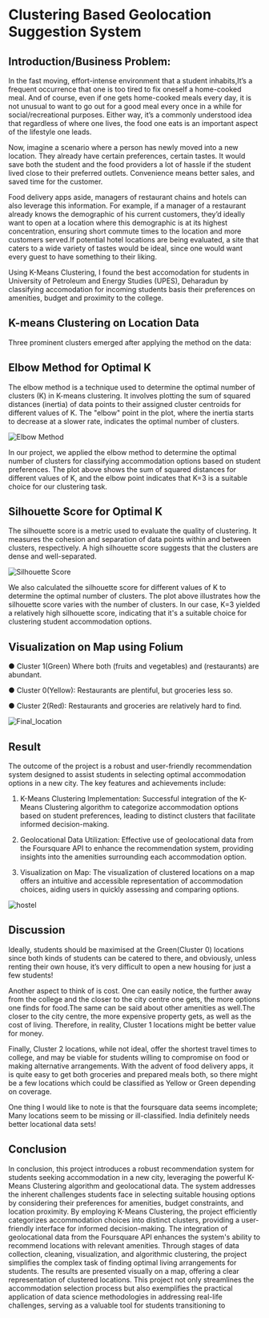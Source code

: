 # Clustering Based Geolocation Suggestion System

## Introduction/Business Problem:

In the fast moving, effort-intense environment that a student inhabits,It’s a frequent occurrence
that one is too tired to fix oneself a home-cooked meal. And of course, even if one gets
home-cooked meals every day, it is not unusual to want to go out for a good meal every once in
a while for social/recreational purposes. Either way, it’s a commonly understood idea that
regardless of where one lives, the food one eats is an important aspect of the lifestyle one
leads.

Now, imagine a scenario where a person has newly moved into a new location. They already
have certain preferences, certain tastes. It would save both the student and the food providers a
lot of hassle if the student lived close to their preferred outlets. Convenience means better
sales, and saved time for the customer.

Food delivery apps aside, managers of restaurant chains and hotels can also leverage this
information. For example, if a manager of a restaurant already knows the demographic of his
current customers, they’d ideally want to open at a location where this demographic is at its
highest concentration, ensuring short commute times to the location and more customers
served.If potential hotel locations are being evaluated, a site that caters to a wide variety of
tastes would be ideal, since one would want every guest to have something to their liking.


Using K-Means Clustering, I found the best accomodation for students in University of Petroleum and Energy Studies (UPES), Deharadun by classifying accomodation for incoming students basis their preferences on amenities, budget and proximity to the college.

## K-means Clustering on Location Data

Three prominent clusters emerged after applying the method on the data:

## Elbow Method for Optimal K

The elbow method is a technique used to determine the optimal number of clusters (K) in K-means clustering. It involves plotting the sum of squared distances (inertia) of data points to their assigned cluster centroids for different values of K. The "elbow" point in the plot, where the inertia starts to decrease at a slower rate, indicates the optimal number of clusters.

![Elbow Method](https://github.com/Ash-0701/Clustering-Based-Geolocation-Suggestion-System/assets/127925686/3ea59a9f-2b1b-46a6-9a25-6228d88d3cd7)

In our project, we applied the elbow method to determine the optimal number of clusters for classifying accommodation options based on student preferences. The plot above shows the sum of squared distances for different values of K, and the elbow point indicates that K=3 is a suitable choice for our clustering task.

## Silhouette Score for Optimal K

The silhouette score is a metric used to evaluate the quality of clustering. It measures the cohesion and separation of data points within and between clusters, respectively. A high silhouette score suggests that the clusters are dense and well-separated.

![Silhouette Score](https://github.com/Ash-0701/Clustering-Based-Geolocation-Suggestion-System/assets/127925686/47ac3744-4dda-4e8e-b871-85dd663588f2)

We also calculated the silhouette score for different values of K to determine the optimal number of clusters. The plot above illustrates how the silhouette score varies with the number of clusters. In our case, K=3 yielded a relatively high silhouette score, indicating that it's a suitable choice for clustering student accommodation options.

## Visualization on Map using Folium


● Cluster 1(Green) Where both (fruits and vegetables) and (restaurants) are abundant.

● Cluster 0(Yellow): Restaurants are plentiful, but groceries less so.

● Cluster 2(Red): Restaurants and groceries are relatively hard to find.

![Final_location](https://github.com/Ash-0701/Clustering-Based-Geolocation-Suggestion-System/assets/127925686/700054f4-2014-4d24-b646-b446e9b69f31)


## Result

The outcome of the project is a robust and user-friendly recommendation system designed to
assist students in selecting optimal accommodation options in a new city. The key features and
achievements include:

1. K-Means Clustering Implementation: Successful integration of the K-Means Clustering
algorithm to categorize accommodation options based on student preferences, leading to
distinct clusters that facilitate informed decision-making.

2. Geolocational Data Utilization: Effective use of geolocational data from the Foursquare API
to enhance the recommendation system, providing insights into the amenities surrounding
each accommodation option.

3. Visualization on Map: The visualization of clustered locations on a map offers an intuitive
and accessible representation of accommodation choices, aiding users in quickly assessing
and comparing options.


![hostel](https://github.com/AshutoshYadav2001/Clustering-Based-Geolocation-Suggestion-System/assets/127925686/7d6b37dc-d267-4998-a7a1-19a3a690e895)


## Discussion

Ideally, students should be maximised at the Green(Cluster 0) locations since both kinds of
students can be catered to there, and obviously, unless renting their own house, it’s very difficult
to open a new housing for just a few students!

Another aspect to think of is cost. One can easily notice, the further away from the college and
the closer to the city centre one gets, the more options one finds for food.The same can be said
about other amenities as well.The closer to the city centre, the more expensive property gets, as
well as the cost of living. Therefore, in reality, Cluster 1 locations might be better value for
money.

Finally, Cluster 2 locations, while not ideal, offer the shortest travel times to college, and may be
viable for students willing to compromise on food or making alternative arrangements. With the
advent of food delivery apps, it is quite easy to get both groceries and prepared meals both, so
there might be a few locations which could be classified as Yellow or Green depending on
coverage.

One thing I would like to note is that the foursquare data seems incomplete; Many locations
seem to be missing or ill-classified. India definitely needs better locational data sets!

## Conclusion

In conclusion, this project introduces a robust recommendation system for students seeking
accommodation in a new city, leveraging the powerful K-Means Clustering algorithm and
geolocational data. The system addresses the inherent challenges students face in selecting
suitable housing options by considering their preferences for amenities, budget constraints, and
location proximity. By employing K-Means Clustering, the project efficiently categorizes
accommodation choices into distinct clusters, providing a user-friendly interface for informed
decision-making. The integration of geolocational data from the Foursquare API enhances the
system's ability to recommend locations with relevant amenities. Through stages of data
collection, cleaning, visualization, and algorithmic clustering, the project simplifies the complex
task of finding optimal living arrangements for students. The results are presented visually on a
map, offering a clear representation of clustered locations. This project not only streamlines the
accommodation selection process but also exemplifies the practical application of data science
methodologies in addressing real-life challenges, serving as a valuable tool for students
transitioning to
